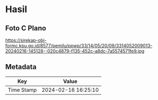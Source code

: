 # Hasil

## Foto C Plano

https://sirekap-obj-formc.kpu.go.id/8577/pemilu/ppwp/33/14/05/20/09/3314052009013-20240216-145128--020c4879-f135-452c-a8dc-7a5574571fe9.jpg


## Metadata

| Key        | Value               |
| ---------- | ------------------- |
| Time Stamp | 2024-02-16 16:25:10 |



